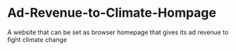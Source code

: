 # Ad-Revenue-to-Climate-Hompage
A website that can be set as browser homepage that gives its ad revenue to fight climate change
